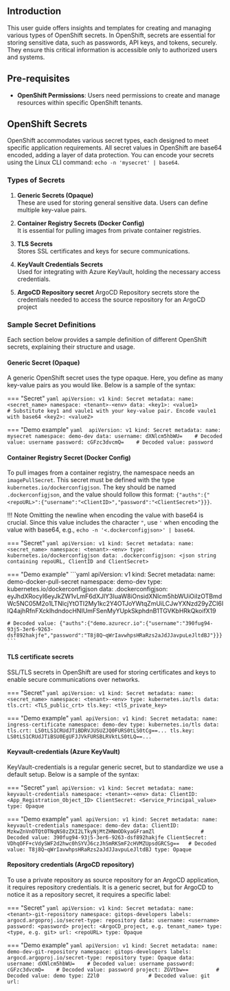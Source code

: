 ## Introduction

This user guide offers insights and templates for creating and managing various types of OpenShift secrets. In OpenShift, secrets are essential for storing sensitive data, such as passwords, API keys, and tokens, securely. They ensure this critical information is accessible only to authorized users and systems.

## Pre-requisites
- **OpenShift Permissions**: Users need permissions to create and manage resources within specific OpenShift tenants.

## OpenShift Secrets
OpenShift accommodates various secret types, each designed to meet specific application requirements. All secret values in OpenShift are base64 encoded, adding a layer of data protection. You can encode your secrets using the Linux CLI command: `echo -n 'mysecret' | base64`. 

### Types of Secrets

1. **Generic Secrets (Opaque)**  
   These are used for storing general sensitive data. Users can define multiple key-value pairs.

2. **Container Registry Secrets (Docker Config)**  
   It is essential for pulling images from private container registries.

3. **TLS Secrets**  
   Stores SSL certificates and keys for secure communications.

4. **KeyVault Credentials Secrets**  
   Used for integrating with Azure KeyVault, holding the necessary access credentials.

5. **ArgoCD Repository secret**
   ArgoCD Repository secrets store the credentials needed to access the source repository for an ArgoCD project

### Sample Secret Definitions

Each section below provides a sample definition of different OpenShift secrets, explaining their structure and usage.

#### Generic Secret (Opaque)
A generic OpenShift secret uses the type opaque. Here, you define as many key-value pairs as you would like. Below is a sample of the syntax:

=== "Secret"
    ```yaml
    apiVersion: v1
    kind: Secret
    metadata:
    name: <secret_name>
    namespace: <tenant>-<env>
    data:
    <key1>: <value1>          # Substitute key1 and vaule1 with your key-value pair. Encode vaule1 with base64
    <key2>: <value2>
    ```

=== "Demo example"
    ```yaml 
    apiVersion: v1
    kind: Secret
    metadata:
    name: mysecret
    namespace: demo-dev
    data:
    username: dXNlcm5hbWU=    # Decoded value: username
    password: cGFzc3dvcmQ=    # Decoded value: password
    ```

#### Container Registry Secret (Docker Config)

To pull images from a container registry, the namespace needs an `imagePullSecret`. This secret must be defined with the type `kubernetes.io/dockerconfigjson`. The key should be named `.dockerconfigjson`, and the value should follow this format: `{"auths":{"<repoURL>":{"username":"<ClientID>","password":"<ClientSecret>"}}}`.

!!! Note
    Omitting the newline when encoding the value with base64 is crucial. Since this value includes the character `"`, use `'` when encoding the value with base64, e.g., `echo -n '<.dockerconfigjson>' | base64`.

=== "Secret"
    ```yaml
    apiVersion: v1
    kind: Secret
    metadata:
    name: <secret_name>
    namespace: <tenant>-<env>
    type: kubernetes.io/dockerconfigjson
    data:
    .dockerconfigjson: <json string containing repoURL, ClientID and ClientSecret>
    ```

=== "Demo example"
    ```yaml
    apiVersion: v1
    kind: Secret
    metadata:
    name: demo-docker-pull-secret
    namespace: demo-dev
    type: kubernetes.io/dockerconfigjson
    data:
    .dockerconfigjson: eyJhdXRocyI6eyJkZW1vLmF6dXJlY3IuaW8iOnsidXNlcm5hbWUiOiIzOTBmdWc5NC05M2o1LTNlcjYtOTI2My1kc2Y4OTJoYWtqZmUiLCJwYXNzd29yZCI6IlQ4ajhRfnFXcklhdndocHNIUmFSenMyYUpkSkphdnB1TGVKbHRkQkoifX19

    # Decoded value: {"auths":{"demo.azurecr.io":{"username":"390fug94-93j5-3er6-9263-dsf892hakjfe","password":"T8j8Q~qWrIavwhpsHRaRzs2aJdJJavpuLeJltdBJ"}}}
    ```

#### TLS certificate secrets
SSL/TLS secrets in OpenShift are used for storing certificates and keys to enable secure communications over networks. 

=== "Secret"
    ```yaml
    apiVersion: v1
    kind: Secret
    metadata:
    name: <secret_name>
    namespace: <tenant>-<env>
    type: kubernetes.io/tls
    data:
    tls.crt: <TLS_public_crt>
    tls.key: <tlS_private_key>
    ```

=== "Demo example"
    ```yaml
    apiVersion: v1
    kind: Secret
    metadata:
    name: ingress-certificate
    namespace: demo-dev
    type: kubernetes.io/tls
    data:
    tls.crt: LS0tLS1CRUdJTiBDRVJUSUZJQ0FURS0tLS0tCg==...
    tls.key: LS0tLS1CRUdJTiBSU0EgUFJJVkFURSBLRVktLS0tLQ==...
    ```

#### Keyvault-credentials (Azure KeyVault)
KeyVault-credentials is a regular generic secret, but to standardize we use a default setup. Below is a sample of the syntax:

=== "Secret"
    ```yaml
    apiVersion: v1
    kind: Secret
    metadata:
    name: keyvault-credentials
    namespace: <tenant>-<env>
    data:
    ClientID: <App_Registration_Object_ID>
    ClientSecret: <Service_Principal_value>
    type: Opaque
    ```

=== "Demo example"
    ```yaml
    apiVersion: v1
    kind: Secret
    metadata:
    name: keyvault-credentials
    namespace: demo-dev
    data:
    ClientID: MzkwZnVnOTQtOTNqNS0zZXI2LTkyNjMtZHNmODkyaGFramZl               # Decoded value: 390fug94-93j5-3er6-9263-dsf892hakjfe
    ClientSecret: VDhqOFF+cVdySWF2d2hwc0hSYVJ6czJhSmRKSmF2cHVMZUpsdGRCSg==   # Decoded value: T8j8Q~qWrIavwhpsHRaRzs2aJdJJavpuLeJltdBJ
    type: Opaque
    ```

#### Repository credentials (ArgoCD repository)
To use a private repository as source repository for an ArgoCD application, it requires repository credentials. It is a generic secret, but for ArgoCD to notice it as a repository secret, it requires a specific label:

=== "Secret"
    ```yaml
    apiVersion: v1
    kind: Secret
    metadata:
    name: <tenant>-git-repository
    namespace: gitops-developers
    labels:
        argocd.argoproj.io/secret-type: repository
    data:
    username: <username>
    password: <password>
    project: <ArgoCD_project, e.g. tenant_name>
    type: <type, e.g. git>
    url: <repoURL>
    type: Opaque
    ```

=== "Demo example"
    ```yaml
    apiVersion: v1
    kind: Secret
    metadata:
    name: demo-dev-git-repository
    namespace: gitops-developers
    labels:
        argocd.argoproj.io/secret-type: repository
    type: Opaque
    data:
    username: dXNlcm5hbWU=    # Decoded value: username
    password: cGFzc3dvcmQ=    # Decoded value: password
    project: ZGVtbw==         # Decoded value: demo
    type: Z2l0                # Decoded value: git
    url: 
    ```
